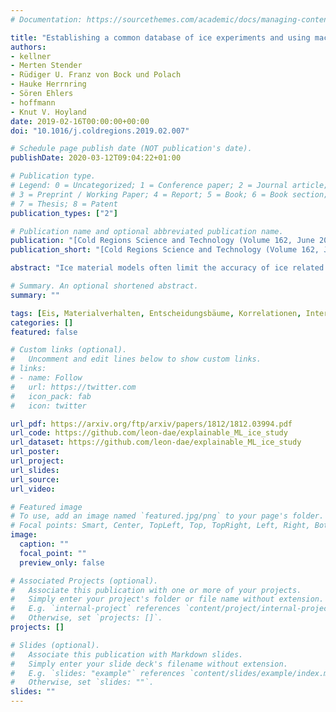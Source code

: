 ```yaml
---
# Documentation: https://sourcethemes.com/academic/docs/managing-content/

title: "Establishing a common database of ice experiments and using machine learning to understand and predict ice behavior"
authors:
- kellner
- Merten Stender
- Rüdiger U. Franz von Bock und Polach
- Hauke Herrnring
- Sören Ehlers
- hoffmann
- Knut V. Hoyland
date: 2019-02-16T00:00:00+00:00
doi: "10.1016/j.coldregions.2019.02.007"

# Schedule page publish date (NOT publication's date).
publishDate: 2020-03-12T09:04:22+01:00

# Publication type.
# Legend: 0 = Uncategorized; 1 = Conference paper; 2 = Journal article;
# 3 = Preprint / Working Paper; 4 = Report; 5 = Book; 6 = Book section;
# 7 = Thesis; 8 = Patent
publication_types: ["2"]

# Publication name and optional abbreviated publication name.
publication: "[Cold Regions Science and Technology (Volume 162, June 2019, Pages 56-73)](https://www.sciencedirect.com/journal/cold-regions-science-and-technology)"
publication_short: "[Cold Regions Science and Technology (Volume 162, June 2019, Pages 56-73)](https://www.sciencedirect.com/journal/cold-regions-science-and-technology)"

abstract: "Ice material models often limit the accuracy of ice related simulations. The reasons for this are manifold, e.g. complex ice properties. One issue is linking experimental data to ice material modeling, where the aim is to identify patterns in the data that can be used by the models. However, numerous parameters that influence ice behavior lead to large, high dimensional data sets which are often fragmented. Handling the data manually becomes impractical. Machine learning and statistical tools are applied to identify how parameters, such as temperature, influence peak stress and ice behavior. To enable the analysis, a common and small scale experimental database is established."

# Summary. An optional shortened abstract.
summary: ""

tags: [Eis, Materialverhalten, Entscheidungsbäume, Korrelationen, Interpretierbares ML]
categories: []
featured: false

# Custom links (optional).
#   Uncomment and edit lines below to show custom links.
# links:
# - name: Follow
#   url: https://twitter.com
#   icon_pack: fab
#   icon: twitter

url_pdf: https://arxiv.org/ftp/arxiv/papers/1812/1812.03994.pdf
url_code: https://github.com/leon-dae/explainable_ML_ice_study
url_dataset: https://github.com/leon-dae/explainable_ML_ice_study
url_poster:
url_project:
url_slides:
url_source:
url_video: 

# Featured image
# To use, add an image named `featured.jpg/png` to your page's folder. 
# Focal points: Smart, Center, TopLeft, Top, TopRight, Left, Right, BottomLeft, Bottom, BottomRight.
image:
  caption: ""
  focal_point: ""
  preview_only: false

# Associated Projects (optional).
#   Associate this publication with one or more of your projects.
#   Simply enter your project's folder or file name without extension.
#   E.g. `internal-project` references `content/project/internal-project/index.md`.
#   Otherwise, set `projects: []`.
projects: []

# Slides (optional).
#   Associate this publication with Markdown slides.
#   Simply enter your slide deck's filename without extension.
#   E.g. `slides: "example"` references `content/slides/example/index.md`.
#   Otherwise, set `slides: ""`.
slides: ""
---
```

